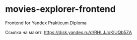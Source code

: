 # movies-explorer-frontend

Frontend for Yandex Prakticum Diploma  

Ссылка на макет: https://disk.yandex.ru/d/RHLJJoKIUQb5ZA